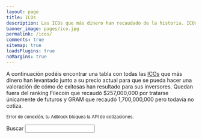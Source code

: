 ```yaml
---
layout: page
title: ICOs
description: Las ICOs que más dinero han recaudado de la historia. ICOs con los mejores retornos. Las más exitosas.
banner_image: pages/ico.jpg
permalink: /icos/
comments: true
sitemap: true
loadsPlugins: true
noMargins: true
---
```


<div class="entry-header"></div>
<div class="entry-content">
    A continuación podéis encontrar una tabla con todas las <a href="/que-es-una-ico">ICOs</a> que más dinero han levantado junto a su precio actual para que se pueda hacer una valoración de cómo de exitosas han resultado para sus inversores.
    Quedan fuera del ranking Filecoin que recaudó $257,000,000 por tratarse únicamente de futuros y GRAM que recaudó 1,700,000,000 pero todavía no cotiza.
</div>

<small class="error api-error">Error de conexión, tu Adblock bloquea la API de cotizaciones.</small>
<div class="marketcaps-table-top">
    <div class="marketcaps-table-filter">
        <label>
            Buscar
            <input type="search" id="marketcaps-filter-input">
        </label>
    </div>
</div>

<table id="marketcaps-table" class="display" width="100%"></table>

<script type="text/javascript" src="{{ site.baseurl }}/js/plugins.js?{{site.time | date: '%s%N'}}"></script>

<script type="text/javascript" src="https://cdn.datatables.net/v/dt/dt-1.10.16/datatables.min.js"></script>
<script type="text/javascript" src="https://cdn.datatables.net/plug-ins/1.10.16/api/processing().js"></script>
<script type="text/javascript" src="https://cdn.datatables.net/responsive/2.2.1/js/dataTables.responsive.min.js"></script>

<script>
    const coins = {{ site.data.coins | jsonify }};
    const icos = {{ site.data.icos | jsonify }};
</script>

<script type="text/javascript" src="{{ site.baseurl }}/js/lang.js?{{site.time | date: '%s%N'}}"></script>
<script type="text/javascript" src="{{ site.baseurl }}/js/icos.js?{{site.time | date: '%s%N'}}"></script>
